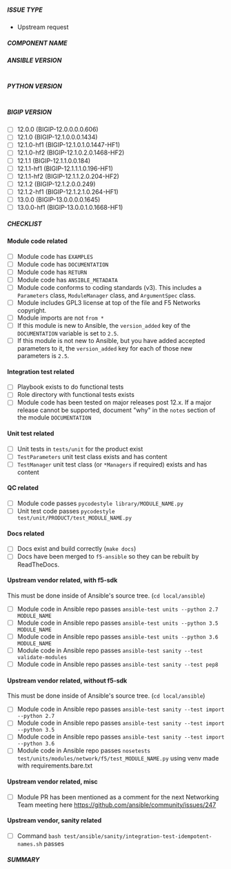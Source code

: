 <!--- Verify first that your issue/request is not already reported in GitHub -->

##### ISSUE TYPE
<!--- Pick one below and delete the rest: -->
 - Upstream request

##### COMPONENT NAME
<!--- Name of the module/role/task -->

##### ANSIBLE VERSION
<!--- Paste verbatim output from “ansible --version” between quotes below -->
```

```

##### PYTHON VERSION
<!--- Paste verbatim output from “python -V” between quotes below -->
```

```

##### BIGIP VERSION
<!---
Paste a list of BIG-IP versions this was tested on.
This is usually reflected in the playbook that runs the functional test.

Check the tested versions
-->
- [ ] 12.0.0 (BIGIP-12.0.0.0.0.606)
- [ ] 12.1.0 (BIGIP-12.1.0.0.0.1434)
- [ ] 12.1.0-hf1 (BIGIP-12.1.0.1.0.1447-HF1)
- [ ] 12.1.0-hf2 (BIGIP-12.1.0.2.0.1468-HF2)
- [ ] 12.1.1 (BIGIP-12.1.1.0.0.184)
- [ ] 12.1.1-hf1 (BIGIP-12.1.1.1.0.196-HF1)
- [ ] 12.1.1-hf2 (BIGIP-12.1.1.2.0.204-HF2)
- [ ] 12.1.2 (BIGIP-12.1.2.0.0.249)
- [ ] 12.1.2-hf1 (BIGIP-12.1.2.1.0.264-HF1)
- [ ] 13.0.0 (BIGIP-13.0.0.0.0.1645)
- [ ] 13.0.0-hf1 (BIGIP-13.0.0.1.0.1668-HF1)

##### CHECKLIST
<!---
Ensure all the following are complete
-->
#### Module code related
- [ ] Module code has `EXAMPLES`
- [ ] Module code has `DOCUMENTATION`
- [ ] Module code has `RETURN`
- [ ] Module code has `ANSIBLE_METADATA`
- [ ] Module code conforms to coding standards (v3). This includes a `Parameters` class, `ModuleManager` class, and `ArgumentSpec` class.
- [ ] Module includes GPL3 license at top of the file and F5 Networks copyright.
- [ ] Module imports are not `from *`
- [ ] If this module is new to Ansible, the `version_added` key of the `DOCUMENTATION` variable is set to `2.5`.
- [ ] If this module is not new to Ansible, but you have added accepted parameters to it, the `version_added` key for each of those new parameters is `2.5`.

#### Integration test related
- [ ] Playbook exists to do functional tests
- [ ] Role directory with functional tests exists
- [ ] Module code has been tested on major releases post 12.x. If a major release cannot be supported, document "why" in the `notes` section of the module 
`DOCUMENTATION`

#### Unit test related
- [ ] Unit tests in `tests/unit` for the product exist
- [ ] `TestParameters` unit test class exists and has content
- [ ] `TestManager` unit test class (or `*Managers` if required) exists and has content

#### QC related
- [ ] Module code passes `pycodestyle library/MODULE_NAME.py`
- [ ] Unit test code passes `pycodestyle test/unit/PRODUCT/test_MODULE_NAME.py`

#### Docs related
- [ ] Docs exist and build correctly (`make docs`)
- [ ] Docs have been merged to `f5-ansible` so they can be rebuilt by ReadTheDocs.

#### Upstream vendor related, with f5-sdk

This must be done inside of Ansible's source tree. (`cd local/ansible`)

- [ ] Module code in Ansible repo passes `ansible-test units --python 2.7 MODULE_NAME`
- [ ] Module code in Ansible repo passes `ansible-test units --python 3.5 MODULE_NAME`
- [ ] Module code in Ansible repo passes `ansible-test units --python 3.6 MODULE_NAME`
- [ ] Module code in Ansible repo passes `ansible-test sanity --test validate-modules`
- [ ] Module code in Ansible repo passes `ansible-test sanity --test pep8`

#### Upstream vendor related, without f5-sdk

This must be done inside of Ansible's source tree. (`cd local/ansible`) 

- [ ] Module code in Ansible repo passes `ansible-test sanity --test import --python 2.7`
- [ ] Module code in Ansible repo passes `ansible-test sanity --test import --python 3.5`
- [ ] Module code in Ansible repo passes `ansible-test sanity --test import --python 3.6`
- [ ] Module code in Ansible repo passes `nosetests test/units/modules/network/f5/test_MODULE_NAME.py` using venv made with requirements.bare.txt

#### Upstream vendor related, misc
- [ ] Module PR has been mentioned as a comment for the next Networking Team meeting here https://github.com/ansible/community/issues/247

#### Upstream vendor, sanity related
- [ ] Command `bash test/ansible/sanity/integration-test-idempotent-names.sh` passes

##### SUMMARY
<!--- Explain the problem briefly -->
